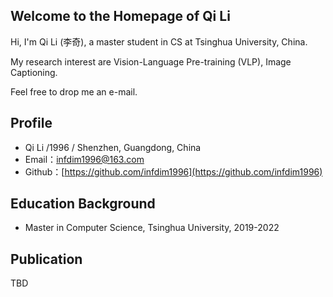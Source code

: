 ## Welcome to the Homepage of Qi Li



Hi, I'm Qi Li (李奇), a master student in CS at Tsinghua University, China.

My research interest are Vision-Language Pre-training (VLP), Image Captioning. 

Feel free to drop me an e-mail.



## Profile

- Qi Li /1996 / Shenzhen, Guangdong, China
- Email：infdim1996@163.com
- Github：[https://github.com/infdim1996](https://github.com/infdim1996) 



## Education Background

- Master in Computer Science, Tsinghua University, 2019-2022

## Publication

TBD
